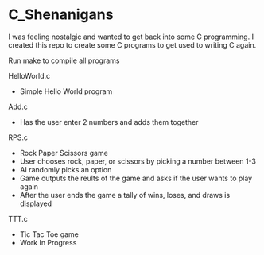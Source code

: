 # C_Shenanigans
I was feeling nostalgic and wanted to get back into some C programming.
I created this repo to create some C programs to get used to writing C again.

Run make to compile all programs

HelloWorld.c
  - Simple Hello World program

Add.c
  - Has the user enter 2 numbers and adds them together

RPS.c
  - Rock Paper Scissors game
  - User chooses rock, paper, or scissors by picking a number between 1-3
  - AI randomly picks an option
  - Game outputs the reults of the game and asks if the user wants to play again
  - After the user ends the game a tally of wins, loses, and draws is displayed

TTT.c
  - Tic Tac Toe game
  - Work In Progress

